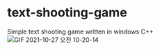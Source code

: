 # text-shooting-game
Simple text shooting game written in windows C++
![GIF 2021-10-27 오전 10-20-14](https://user-images.githubusercontent.com/4121550/138983933-480c222a-ef61-44cb-adcb-210eca20e99a.gif)
